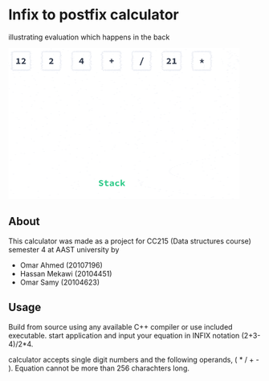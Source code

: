 # Infix to postfix calculator

illustrating evaluation which happens in the back

![gif illustrating evaluation](eval.gif)

## About

This calculator was made as a project for CC215 (Data structures course) semester 4 at AAST university
by

- Omar Ahmed (20107196)
- Hassan Mekawi (20104451)
- Omar Samy (20104623)

## Usage

Build from source using any available C++ compiler or use included executable.
start application and input your equation in INFIX notation (2+3-4)/2*4.

calculator accepts single digit numbers and the following operands, ( * / + - ).
Equation cannot be more than 256 charachters long.
